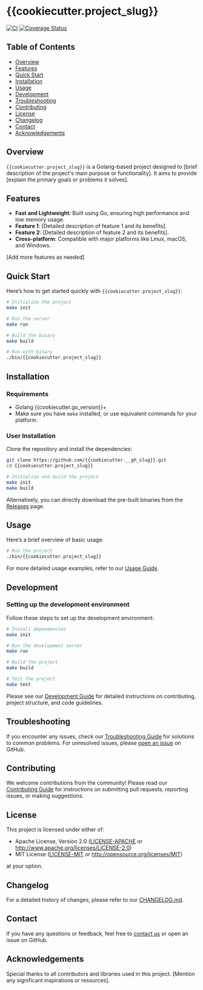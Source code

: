 # {{cookiecutter.project_slug}}

[![CI](https://github.com/{{cookiecutter.__gh_slug}}/workflows/CI/badge.svg)](https://github.com/{{cookiecutter.__gh_slug}}/actions)
[![Coverage Status](https://coveralls.io/repos/github/{{cookiecutter.__gh_slug}}/badge.svg?branch=main)](https://coveralls.io/github/{{cookiecutter.__gh_slug}}?branch=main)

## Table of Contents

- [Overview](#overview)
- [Features](#features)
- [Quick Start](#quick-start)
- [Installation](#installation)
- [Usage](#usage)
- [Development](#development)
- [Troubleshooting](#troubleshooting)
- [Contributing](#contributing)
- [License](#license)
- [Changelog](#changelog)
- [Contact](#contact)
- [Acknowledgements](#acknowledgements)

## Overview

`{{cookiecutter.project_slug}}` is a Golang-based project designed to [brief description of the project's main purpose or functionality]. It aims to provide [explain the primary goals or problems it solves].

## Features

- **Fast and Lightweight**: Built using Go, ensuring high performance and low memory usage.
- **Feature 1**: [Detailed description of feature 1 and its benefits].
- **Feature 2**: [Detailed description of feature 2 and its benefits].
- **Cross-platform**: Compatible with major platforms like Linux, macOS, and Windows.

[Add more features as needed]

## Quick Start

Here’s how to get started quickly with `{{cookiecutter.project_slug}}`:

```bash
# Initialize the project
make init

# Run the server
make run

# Build the binary
make build

# Run with binary
./bin/{{cookiecutter.project_slug}}
```

## Installation

### Requirements

- Golang {{cookiecutter.go_version}}+
- Make sure you have `make` installed, or use equivalent commands for your platform.

### User Installation

Clone the repository and install the dependencies:

```bash
git clone https://github.com/{{cookiecutter.__gh_slug}}.git
cd {{cookiecutter.project_slug}}

# Initialize and build the project
make init
make build
```

Alternatively, you can directly download the pre-built binaries from the [Releases](https://github.com/{{cookiecutter.__gh_slug}}/releases) page.

## Usage

Here’s a brief overview of basic usage:

```bash
# Run the project
./bin/{{cookiecutter.project_slug}}
```

For more detailed usage examples, refer to our [Usage Guide](docs/usage.md).

## Development

### Setting up the development environment

Follow these steps to set up the development environment:

```bash
# Install dependencies
make init

# Run the development server
make run

# Build the project
make build

# Test the project
make test
```

Please see our [Development Guide](docs/development.md) for detailed instructions on contributing, project structure, and code guidelines.

## Troubleshooting

If you encounter any issues, check our [Troubleshooting Guide](docs/troubleshooting.md) for solutions to common problems. For unresolved issues, please [open an issue](https://github.com/{{cookiecutter.__gh_slug}}/issues) on GitHub.

## Contributing

We welcome contributions from the community! Please read our [Contributing Guide](CONTRIBUTING.md) for instructions on submitting pull requests, reporting issues, or making suggestions.

## License

This project is licensed under either of:

- Apache License, Version 2.0 ([LICENSE-APACHE](LICENSE-APACHE) or http://www.apache.org/licenses/LICENSE-2.0)
- MIT License ([LICENSE-MIT](LICENSE-MIT) or http://opensource.org/licenses/MIT)

at your option.

## Changelog

For a detailed history of changes, please refer to our [CHANGELOG.md](CHANGELOG.md).

## Contact

If you have any questions or feedback, feel free to [contact us](mailto:support@{{cookiecutter.project_slug}}.com) or open an issue on GitHub.

## Acknowledgements

Special thanks to all contributors and libraries used in this project. [Mention any significant inspirations or resources].
